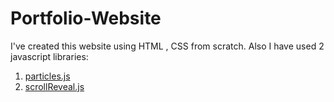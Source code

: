 # Portfolio-Website

I've created this website using HTML , CSS from scratch. 
Also I have used 2 javascript libraries:
1. [particles.js](https://github.com/VincentGarreau/particles.js/)
2. [scrollReveal.js](https://github.com/jlmakes/scrollreveal)
